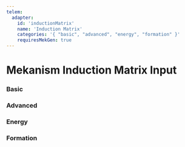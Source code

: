 ```yaml
---
telem:
  adapter:
    id: 'inductionMatrix'
    name: 'Induction Matrix'
    categories: '{ "basic", "advanced", "energy", "formation" }'
    requiresMekGen: true
---
```


<script setup>
  import { data as metrics } from './common/metrics.data.ts'
</script>

# Mekanism Induction Matrix Input <RepoLink path="lib/input/mekanism/InductionMatrixInputAdapter.lua" />

<!--@include: ./common/preamble.md -->

### Basic

<MetricTable
  prefix="mekinduction:"
  :metrics="[
    ...metrics.genericMachine.basic,
    { name: 'energy_input',             value: '0.0 - inf', unit: 'FE/t' },
    { name: 'energy_output',            value: '0.0 - inf', unit: 'FE/t' },
    { name: 'energy_transfer_cap',      value: '0 - inf',   unit: 'FE/t' }
  ]"
/>

### Advanced

<MetricTable
  prefix="mekinduction:"
  :metrics="[
    ...metrics.genericMachine.advanced,
  ]"
/>

### Energy

<MetricTable
  prefix="mekinduction:"
  :metrics="[
    ...metrics.genericMachine.energy,
  ]"
/>

### Formation

<MetricTable
  prefix="mekinduction:"
  :metrics="[
    ...metrics.multiblock.formation,
    { name: 'installed_cells',     value: '0 - inf' },
    { name: 'installed_providers', value: '0 - inf' }
  ]"
/>